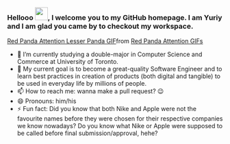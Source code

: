 ### Hellooo <img src="https://raw.githubusercontent.com/MartinHeinz/MartinHeinz/master/wave.gif" width="30px">, I welcome you to my GitHub homepage. I am Yuriy and I am glad you came by to checkout my workspace.

<!--
**WhyTTea/WhyTTea** is a ✨ _special_ ✨ repository because its `README.md` (this file) appears on your GitHub profile.-->

<div class="tenor-gif-embed" data-postid="26001355" data-share-method="host" data-aspect-ratio="1" data-width="100%"><a href="https://tenor.com/view/red-panda-attention-red-panda-lesser-panda-gif-26001355">Red Panda Attention Lesser Panda GIF</a>from <a href="https://tenor.com/search/red+panda+attention-gifs">Red Panda Attention GIFs</a></div> <script type="text/javascript" async src="https://tenor.com/embed.js"></script>

- 🔭 I’m currently studying a double-major in Computer Science and Commerce at University of Toronto.
- 🌱 My current goal is to become a great-quality Software Engineer and to learn best practices in creation of products (both digital and tangible) to be used in everyday life by millions of people.
- 📫 How to reach me: wanna make a pull request? 😉
- 😄 Pronouns: him/his
- ⚡ Fun fact: Did you know that both Nike and Apple were not the favourite names before they were chosen for their respective companies we know nowadays? Do you know what Nike or Apple were supposed to be called before final submission/approval, hehe? 


